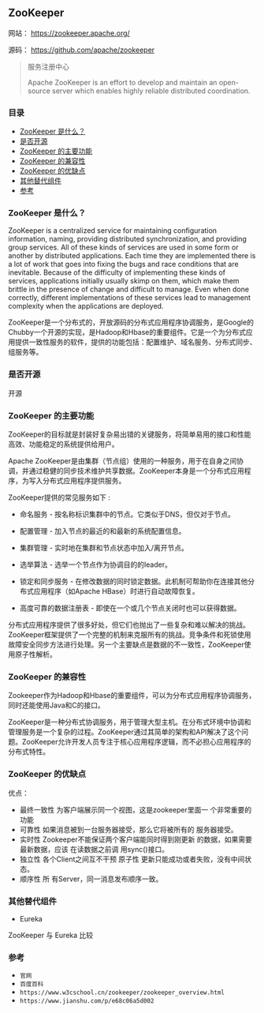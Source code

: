 ## ZooKeeper

网站： https://zookeeper.apache.org/

源码： https://github.com/apache/zookeeper

> 服务注册中心
>
> Apache ZooKeeper is an effort to develop and maintain an open-source server which enables highly reliable distributed coordination.

### 目录
* [ZooKeeper 是什么？](#ZooKeeper-是什么？)
* [是否开源](#是否开源)
* [ZooKeeper 的主要功能](#ZooKeeper-的主要功能)
* [ZooKeeper 的兼容性](#ZooKeeper-的兼容性)
* [ZooKeeper 的优缺点](#ZooKeeper-的优缺点)
* [其他替代组件](#其他替代组件)
* [参考](#参考)

### ZooKeeper 是什么？
ZooKeeper is a centralized service for maintaining configuration information, naming, providing distributed synchronization, and providing group services. All of these kinds of services are used in some form or another by distributed applications. Each time they are implemented there is a lot of work that goes into fixing the bugs and race conditions that are inevitable. Because of the difficulty of implementing these kinds of services, applications initially usually skimp on them, which make them brittle in the presence of change and difficult to manage. Even when done correctly, different implementations of these services lead to management complexity when the applications are deployed.

ZooKeeper是一个分布式的，开放源码的分布式应用程序协调服务，是Google的Chubby一个开源的实现，是Hadoop和Hbase的重要组件。它是一个为分布式应用提供一致性服务的软件，提供的功能包括：配置维护、域名服务、分布式同步、组服务等。

### 是否开源
开源

### ZooKeeper 的主要功能
ZooKeeper的目标就是封装好复杂易出错的关键服务，将简单易用的接口和性能高效、功能稳定的系统提供给用户。

Apache ZooKeeper是由集群（节点组）使用的一种服务，用于在自身之间协调，并通过稳健的同步技术维护共享数据。ZooKeeper本身是一个分布式应用程序，为写入分布式应用程序提供服务。

ZooKeeper提供的常见服务如下 :

* 命名服务 - 按名称标识集群中的节点。它类似于DNS，但仅对于节点。

* 配置管理 - 加入节点的最近的和最新的系统配置信息。

* 集群管理 - 实时地在集群和节点状态中加入/离开节点。

* 选举算法 - 选举一个节点作为协调目的的leader。

* 锁定和同步服务 - 在修改数据的同时锁定数据。此机制可帮助你在连接其他分布式应用程序（如Apache HBase）时进行自动故障恢复。

* 高度可靠的数据注册表 - 即使在一个或几个节点关闭时也可以获得数据。

分布式应用程序提供了很多好处，但它们也抛出了一些复杂和难以解决的挑战。ZooKeeper框架提供了一个完整的机制来克服所有的挑战。竞争条件和死锁使用故障安全同步方法进行处理。另一个主要缺点是数据的不一致性，ZooKeeper使用原子性解析。

### ZooKeeper 的兼容性
Zookeeper作为Hadoop和Hbase的重要组件，可以为分布式应用程序协调服务，同时还能使用Java和C的接口。

ZooKeeper是一种分布式协调服务，用于管理大型主机。在分布式环境中协调和管理服务是一个复杂的过程。ZooKeeper通过其简单的架构和API解决了这个问题。ZooKeeper允许开发人员专注于核心应用程序逻辑，而不必担心应用程序的分布式特性。

### ZooKeeper 的优缺点
优点：
* 最终一致性 为客户端展示同一个视图，这是zookeeper里面一 个非常重要的功能
* 可靠性 如果消息被到一台服务器接受，那么它将被所有的 服务器接受。
* 实时性 Zookeeper不能保证两个客户端能同时得到刚更新 的数据，如果需要最新数据，应该 在读数据之前调 用sync()接口。
* 独立性 各个Client之间互不干预 原子性 更新只能成功或者失败，没有中间状态。
* 顺序性 所 有Server，同一消息发布顺序一致。

### 其他替代组件
* Eureka

ZooKeeper 与 Eureka 比较

### 参考
* `官网`
* `百度百科`
* `https://www.w3cschool.cn/zookeeper/zookeeper_overview.html`
* `https://www.jianshu.com/p/e68c06a5d002`